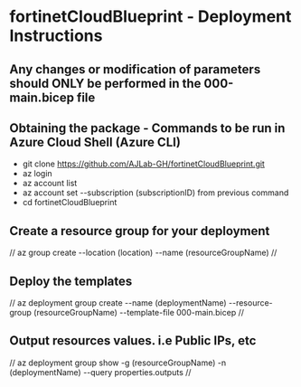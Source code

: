 # fortinetCloudBlueprint - Deployment Instructions

## Any changes or modification of parameters should ONLY be performed in the 000-main.bicep file

## Obtaining the package - Commands to be run in Azure Cloud Shell (Azure CLI)

- git clone https://github.com/AJLab-GH/fortinetCloudBlueprint.git
- az login
- az account list
- az account set --subscription (subscriptionID) from previous command
- cd fortinetCloudBlueprint

## Create a resource group for your deployment
//  az group create --location (location) --name (resourceGroupName)                                                               //

## Deploy the templates
//  az deployment group create --name (deploymentName) --resource-group (resourceGroupName) --template-file 000-main.bicep         //

## Output resources values. i.e Public IPs, etc
//  az deployment group show  -g (resourceGroupName)   -n (deploymentName)  --query properties.outputs                             //
